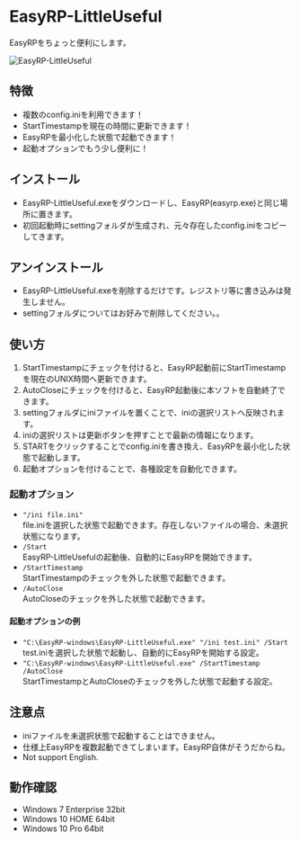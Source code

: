 EasyRP-LittleUseful
=====

EasyRPをちょっと便利にします。

![EasyRP-LittleUseful](https://prfac.com/wp-content/uploads/2019/07/0d40a5e4a645fc6b96e767d64ac0878e-5.jpg)

## 特徴
- 複数のconfig.iniを利用できます！
- StartTimestampを現在の時間に更新できます！
- EasyRPを最小化した状態で起動できます！
- 起動オプションでもう少し便利に！

## インストール
- EasyRP-LittleUseful.exeをダウンロードし、EasyRP(easyrp.exe)と同じ場所に置きます。
- 初回起動時にsettingフォルダが生成され、元々存在したconfig.iniをコピーしてきます。

## アンインストール
- EasyRP-LittleUseful.exeを削除するだけです。レジストリ等に書き込みは発生しません。
- settingフォルダについてはお好みで削除してください。。

## 使い方
1. StartTimestampにチェックを付けると、EasyRP起動前にStartTimestampを現在のUNIX時間へ更新できます。
2. AutoCloseにチェックを付けると、EasyRP起動後に本ソフトを自動終了できます。
3. settingフォルダにiniファイルを置くことで、iniの選択リストへ反映されます。
4. iniの選択リストは更新ボタンを押すことで最新の情報になります。
5. STARTをクリックすることでconfig.iniを書き換え、EasyRPを最小化した状態で起動します。
6. 起動オプションを付けることで、各種設定を自動化できます。

### 起動オプション
- `"/ini file.ini"`  
  file.iniを選択した状態で起動できます。存在しないファイルの場合、未選択状態になります。
- `/Start`  
  EasyRP-LittleUsefulの起動後、自動的にEasyRPを開始できます。
- `/StartTimestamp`  
  StartTimestampのチェックを外した状態で起動できます。
- `/AutoClose`  
  AutoCloseのチェックを外した状態で起動できます。

#### 起動オプションの例
- `"C:\EasyRP-windows\EasyRP-LittleUseful.exe" "/ini test.ini" /Start`  
  test.iniを選択した状態で起動し、自動的にEasyRPを開始する設定。
- `"C:\EasyRP-windows\EasyRP-LittleUseful.exe" /StartTimestamp /AutoClose`  
  StartTimestampとAutoCloseのチェックを外した状態で起動する設定。

## 注意点
- iniファイルを未選択状態で起動することはできません。
- 仕様上EasyRPを複数起動できてしまいます。EasyRP自体がそうだからね。
- Not support English.

## 動作確認
- Windows 7 Enterprise 32bit
- Windows 10 HOME 64bit
- Windows 10 Pro 64bit
